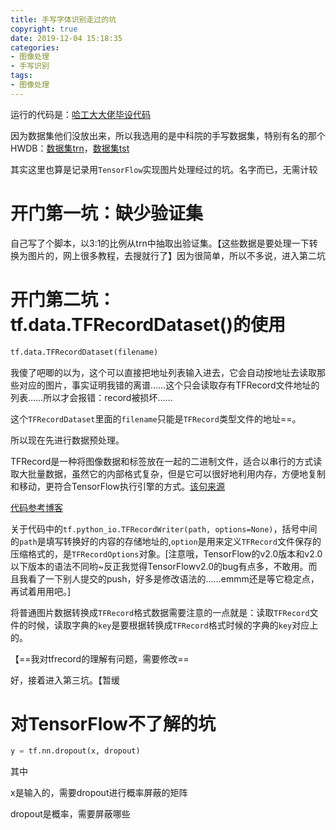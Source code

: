 ```yaml
---
title: 手写字体识别走过的坑
copyright: true
date: 2019-12-04 15:18:35
categories:
- 图像处理
- 手写识别
tags:
- 图像处理
---
```


运行的代码是：[哈工大大佬毕设代码](https://github.com/HuiyanWen/bysj_hit)

因为数据集他们没放出来，所以我选用的是中科院的手写数据集，特别有名的那个HWDB：[数据集trn](http://www.nlpr.ia.ac.cn/databases/download/feature_data/HWDB1.1trn_gnt.zip)，[数据集tst](http://www.nlpr.ia.ac.cn/databases/download/feature_data/HWDB1.1tst_gnt.zip)

其实这里也算是记录用`TensorFlow`实现图片处理经过的坑。名字而已，无需计较

<!--more-->

# 开门第一坑：缺少验证集

自己写了个脚本，以3:1的比例从trn中抽取出验证集。【这些数据是要处理一下转换为图片的，网上很多教程，去搜就行了】因为很简单，所以不多说，进入第二坑

# 开门第二坑：tf.data.TFRecordDataset()的使用

```python
tf.data.TFRecordDataset(filename)
```

我傻了吧唧的以为，这个可以直接把地址列表输入进去，它会自动按地址去读取那些对应的图片，事实证明我错的离谱……这个只会读取存有TFRecord文件地址的列表……所以才会报错：record被损坏……

这个`TFRecordDataset`里面的`filename`只能是`TFRecord`类型文件的地址==。

所以现在先进行数据预处理。

TFRecord是一种将图像数据和标签放在一起的二进制文件，适合以串行的方式读取大批量数据，虽然它的内部格式复杂，但是它可以很好地利用内存，方便地复制和移动，更符合TensorFlow执行引擎的方式。[该句来源](https://blog.csdn.net/JinbaoSite/article/details/75194226)

[代码参考博客](https://blog.csdn.net/hujiameihuxu/article/details/79944366)

关于代码中的`tf.python_io.TFRecordWriter(path, options=None)`，括号中间的`path`是填写转换好的内容的存储地址的,`option`是用来定义`TFRecord`文件保存的压缩格式的，是`TFRecordOptions`对象。[注意哦，TensorFlow的v2.0版本和v2.0以下版本的语法不同哟~反正我觉得TensorFlowv2.0的bug有点多，不敢用。而且我看了一下别人提交的push，好多是修改语法的……emmm还是等它稳定点，再试着用用吧。]

将普通图片数据转换成`TFRecord`格式数据需要注意的一点就是：读取`TFRecord`文件的时候，读取字典的`key`是要根据转换成`TFRecord`格式时候的字典的`key`对应上的。



【==我对tfrecord的理解有问题，需要修改==

好，接着进入第三坑。【暂缓

# 对TensorFlow不了解的坑

```py
y = tf.nn.dropout(x, dropout)
```

其中

x是输入的，需要dropout进行概率屏蔽的矩阵

dropout是概率，需要屏蔽哪些
